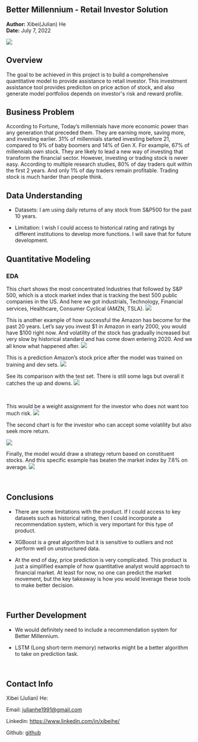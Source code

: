 ## Better Millennium - Retail Investor Solution

**Author:** Xibei(Julian) He
<br>
**Date:** July 7, 2022

![](https://www.ameriprise.com/binaries/content/gallery/ampcom/products/amp_facet_orange_prod.png)

## Overview

The goal to be achieved in this project is to build a comprehensive quantitative model to provide assistance to retail investor. This investment assistance tool provides prediciton on price action of stock, and also generate model portfolios depends on investor's risk and reward profile.

## Business Problem

According to Fortune, Today’s millennials have more economic power than any generation that preceded them. They are earning more, saving more, and investing earlier. 31% of millennials started investing before 21, compared to 9% of baby boomers and 14% of Gen X. For example, 67% of millennials own stock. They are likely to lead a new way of investing that transform the financial sector. However, investing or trading stock is never easy. According to multiple research studies, 80% of day traders quit within the first 2 years. And only 1% of day traders remain profitable. Trading stock is much harder than people think.

## Data Understanding

- Datasets: I am using daily returns of any stock from S&P500 for the past 10 years. 

- Limitation: I wish I could access to historical rating and ratings by different institutions to develop more functions. I will save that for future development. 

## Quantitative Modeling
### **EDA**
This chart shows the most concentrated Industries that followed by S&P 500, which is a stock market index that is tracking the best 500 public companies in the US. And here we got industrials, Technology, Financial services, Healthcare, Consumer Cyclical (AMZN, TSLA).
![](Images/industry.png)

This is another example of how successful the Amazon has become for the past 20 years. Let’s say you invest $1 in Amazon in early 2000, you would have $100 right now. And volatility of the stock has gradually increased but very slow by historical standard and has come down entering 2020. And we all know what happened after. 
![](Images/EDA_3.png)

This is a prediction Amazon’s stock price after the model was trained on training and dev sets. 
![](Images/prediction_1.png)

See its comparison with the test set. There is still some lags but overall it catches the up and downs. 
![](Images/prediction_2.png)

<br>

This would be a weight assignment for the investor who does not want too much risk. 
![](Images/model_portfolio_1.png)



The second chart is for the investor who can accept some volatility but also seek more return. 

![](Images/model_portfolio_1.png)

Finally, the model would draw a strategy return based on constituent stocks. And this specific example has beaten the market index by 7.6% on average. 
![](Images/Strategy_return.png)

<br>

## Conclusions

- There are some limitations with the product. If I could access to key datasets such as historical rating, then I could incorporate a recommendation system, which is very important for this type of product.

- XGBoost is a great algorithm but it is sensitive to outliers and not perform well on unstructured data. 

- At the end of day, price prediction is very complicated. This product is just a simplified example of how quantitative analyst would approach to financial market. At least for now, no one can predict the market movement, but the key takeaway is how you would leverage these tools to make better decision.

<br>

## Further Development
- We would definitely need to include a recommendation system for Better Millennium. 

- LSTM (Long short-term memory) networks might be a better algorithm to take on prediction task. 

<br>

## Contact Info

Xibei (Julian) He: 

Email: julianhe1991@gmail.com

Linkedin: https://www.linkedin.com/in/xibeihe/

Github: [github](https://github.com/JulianHe1991)

